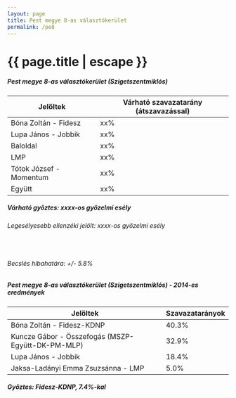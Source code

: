 ```yaml
---
layout: page
title: Pest megye 8-as választókerület
permalink: /pe8
---
```


<h1 class="page-title">{{ page.title | escape }}</h1>

<div class="section">
    <div class="row">
          <div class="col s12">
		  <h5>Pest megye 8-as választókerület (Szigetszentmiklós)</h5>
            <table class="responsive-table">
              <thead>
                <tr>
                    <th>Jelöltek</th>
                    <th>Várható szavazatarány (átszavazással)</th>
                </tr>
              </thead>
              <tbody>
             <tr>
                  <td>Bóna Zoltán - Fidesz</td>
				  <td id="id_fidesz">xx%</td>
			</tr>
			<tr><td>Lupa János - Jobbik</td><td id="id_jobbik">xx%</td></tr>
<tr>
                  <td>Baloldal</td>
				  <td id="id_baloldal">xx%</td>
			</tr>
			<tr>
                  <td>LMP</td>
				  <td id="id_lmp">xx%</td>
			</tr>
			<tr>
				  <td>Tótok József - Momentum</td>
				  <td id="id_momentum">xx%</td>
			</tr>
<tr>
<td>Együtt</td>
<td id="id_egyutt">xx%</td>
</tr>                
              </tbody>
            </table>
			<h5>Várható győztes: <span id="gyoztes">xx</span><span id="esely">xx</span><span>-os győzelmi esély</span></h5>
			<h6>Legesélyesebb ellenzéki jelölt: <span id="masodik">xx</span><span id="esely2">xx</span><span>-os győzelmi esély</span></h6>
			<br/>
			<h6>Becslés hibahatára: +/- 5.8%</h6>
          </div>
    </div>
</div>

<div class="section">
    <div class="row">
          <div class="col s12">
		  <h5>Pest megye 8-as választókerület (Szigetszentmiklós) - 2014-es eredmények</h5>
            <table class="responsive-table">
              <thead>
                <tr>
                    <th>Jelöltek</th>
                    <th>Szavazatarányok</th>
                </tr>
              </thead>
              <tbody>
             <tr>
                  <td>Bóna Zoltán - Fidesz-KDNP</td>
				  <td>40.3%</td>
			</tr>
			<tr>
			      <td>Kuncze Gábor - Összefogás (MSZP-Együtt-DK-PM-MLP)</td>
				  <td>32.9%</td>  
			</tr>
			<tr>
			      <td>Lupa János - Jobbik</td>
				  <td>18.4%</td>
			</tr>
			<tr>
				  <td>Jaksa-Ladányi Emma Zsuzsánna - LMP</td>
				  <td>5.0%</td>
			</tr>  	
              </tbody>
            </table>
			<h5>Győztes: Fidesz-KDNP, 7.4%-kal</h5>
          </div>
    </div>
</div>
